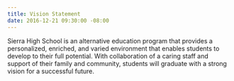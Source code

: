 ```yaml
---
title: Vision Statement
date: 2016-12-21 09:30:00 -08:00
---
```


Sierra High School is an alternative education program that provides a personalized, enriched, and varied environment that enables students to develop to their full potential. With collaboration of a caring staff and support of their family and community, students will graduate with a strong vision for a successful future.